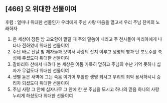 ## [466] 오 위대한 선물이여

후렴 : 얼마나 위대한 선물인가 우리에게 주신 사랑 마음을 열고서 우리 주님 찬미의 노래하자
1) 온 세상이 잠든 밤 고요함이 깔릴 때 주의 말씀이 내리고 주 천사들이 마리아에게 나타나 전하였네 위대한 선물이여
2) 수난 바로 전날 밤 제자들과 모여서 사랑의 잔치 이루고 생명의 빵과 단 포도주를 축성해 주셨도다 위대한 선물이여
3) 갈바리아 산에서 내려다 본 세상은 어둠 가득히 덮히고 주님의 수난 기억 못하니 십자가 무겁도다 위대한 선물이여
4) 샛별 돋은 새벽에 그는 죽음 이기어 부활한 생명 되시고 우리의 죄악 용서하시니 승리자 되셨도다 위대한 선물이여
5) 주님 사랑 그 안에 십자나무 그 안에 한 분 주님을 모시고 하나의 믿음 하나의 사랑 누리게 하셨도다 위대한 선물이여
